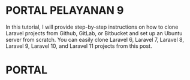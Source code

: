 # PORTAL PELAYANAN 9
In this tutorial, I will provide step-by-step instructions on how to clone Laravel projects from Github, GitLab, or Bitbucket and set up an Ubuntu server from scratch. You can easily clone Laravel 6, Laravel 7, Laravel 8, Laravel 9, Laravel 10, and Laravel 11 projects from this post.
# PORTAL
